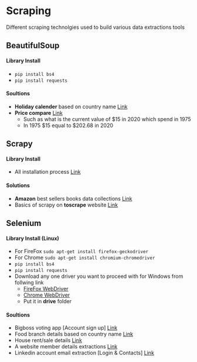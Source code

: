 # Scraping
Different scraping technolgies used to build various data extractions tools

## BeautifulSoup
#### Library Install
- `pip install bs4`
- `pip install requests`
#### Soultions
- **Holiday calender** based on country name [Link](/beautifulsoup/hoilday_srap.ipynb)
- **Price compare** [Link](/beautifulsoup/price_compare_in_different_year.ipynb)
    - Such as what is the current value of $15 in 2020 which spend in 1975
    - In 1975 $15 equal to $202.68 in 2020 

## Scrapy
#### Library Install
- All installation process [Link](/scrapy/README.md)
#### Solutions
- **Amazon** best sellers books data collections [Link](scrapy/amazon)
- Basics of scrapy on **toscrape** website [Link](scrapy/quotetutorial)

## Selenium
#### Library Install (Linux)
- For FireFox `sudo apt-get install firefox-geckodriver`
- For Chrome `sudo apt-get install chromium-chromedriver`
- `pip install bs4`
- `pip install requests`
- Download any one driver you want to proceed with for Windows from follwing link
    - [FireFox WebDriver](https://github.com/mozilla/geckodriver/releases)
    - [Chrome WebDriver](https://chromedriver.chromium.org/downloads)
    - Put it in **drive** folder
#### Soultions
- Bigboss voting app [Account sign up] [Link](/selenium/bigboss_voting_app.ipynb)
- Food branch details based on country name [Link](selenium/food_branch.ipynb)
- House rent/sale details [Link](selenium/har_house.ipynb)
- A website member details extractions [Link](selenium/kpaa_member_search.ipynb)
- Linkedin account email extraction [Login & Contacts] [Link](selenium/linkedIn_email_extractor.ipynb)



